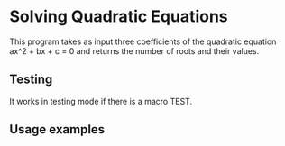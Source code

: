 # Solving Quadratic Equations
This program takes as input three coefficients of the quadratic equation ax^2 + bx + c = 0 and returns the number of roots and their values.

## Testing
It works in testing mode if there is a macro TEST.

## Usage examples
